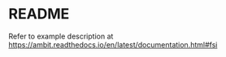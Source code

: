 # README #

Refer to example description at https://ambit.readthedocs.io/en/latest/documentation.html#fsi
